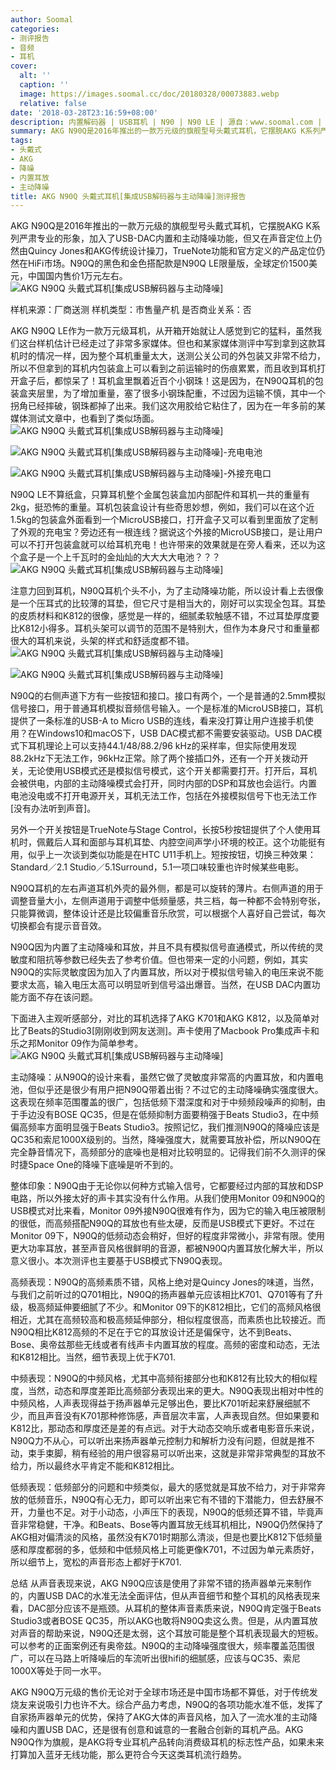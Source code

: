 ```yaml
---
author: Soomal
categories:
- 测评报告
- 音频
- 耳机
cover:
  alt: ''
  caption: ''
  image: https://images.soomal.cc/doc/20180328/00073883.webp
  relative: false
date: '2018-03-28T23:16:59+08:00'
description: 内置解码器 | USB耳机 | N90 | N90 LE | 源自：www.soomal.com | 版权：原创 |  平均/总评分：09.92/119
summary: AKG N90Q是2016年推出的一款万元级的旗舰型号头戴式耳机，它摆脱AKG K系列严肃专业的形象，加入了USB-DAC内置和主动降噪功能，但又在声音定位上保持AKG传统风格，还加入一些特色功能，售价达到了万元级……
tags:
- 头戴式
- AKG
- 降噪
- 内置耳放
- 主动降噪
title: AKG N90Q 头戴式耳机[集成USB解码器与主动降噪]测评报告
---
```


AKG N90Q是2016年推出的一款万元级的旗舰型号头戴式耳机，它摆脱AKG K系列严肃专业的形象，加入了USB-DAC内置和主动降噪功能，但又在声音定位上仍然由Quincy Jones和AKG传统设计操刀，TrueNote功能和官方定义的产品定位仍然在HiFi市场。N90Q的黑色和金色搭配款是N90Q LE限量版，全球定价1500美元，中国国内售价1万元左右。
![AKG N90Q 头戴式耳机[集成USB解码器与主动降噪]](https://images.soomal.cc/doc/20180313/00073578.webp)





样机来源：厂商送测
样机类型：市售量产机
是否商业关系：否

AKG N90Q LE作为一款万元级耳机，从开箱开始就让人感觉到它的猛料，虽然我们这台样机估计已经走过了非常多家媒体。但也和某家媒体测评中写到拿到这款耳机时的情况一样，因为整个耳机重量太大，送测公关公司的外包装又非常不给力，所以不但拿到的耳机内包装盒上可以看到之前运输时的伤痕累累，而且收到耳机打开盒子后，都惊呆了！耳机盒里飘着近百个小钢珠！这是因为，在N90Q耳机的包装盒夹层里，为了增加重量，塞了很多小钢珠配重，不过因为运输不慎，其中一个拐角已经摔破，钢珠都掉了出来。我们这次用胶给它粘住了，因为在一年多前的某媒体测试文章中，也看到了类似场面。
![AKG N90Q 头戴式耳机[集成USB解码器与主动降噪]](https://images.soomal.cc/doc/20180313/00073577.webp)




![AKG N90Q 头戴式耳机[集成USB解码器与主动降噪]-充电电池](https://images.soomal.cc/doc/20180313/00073579_01.webp)




![AKG N90Q 头戴式耳机[集成USB解码器与主动降噪]-外接充电口](https://images.soomal.cc/doc/20180313/00073580_01.webp)




N90Q LE不算纸盒，只算耳机整个金属包装盒加内部配件和耳机一共的重量有2kg，挺恐怖的重量。耳机包装盒设计有些奇思妙想，例如，我们可以在这个近1.5kg的包装盒外面看到一个MicroUSB接口，打开盒子又可以看到里面放了定制了外观的充电宝？旁边还有一根连线？据说这个外接的MicroUSB接口，是让用户可以不打开包装盒就可以给耳机充电！也许带来的效果就是在旁人看来，还以为这个盒子是一个上千瓦时的金灿灿的大大大大电池？？？
![AKG N90Q 头戴式耳机[集成USB解码器与主动降噪]](https://images.soomal.cc/doc/20180313/00073582.webp)




注意力回到耳机，N90Q耳机个头不小，为了主动降噪功能，所以设计看上去很像是一个压耳式的比较薄的耳垫，但它尺寸是相当大的，刚好可以实现全包耳。耳垫的皮质材料和K812的很像，感觉是一样的，细腻柔软触感不错，不过耳垫厚度要比K812小得多。耳机头架可以调节的范围不是特别大，但作为本身尺寸和重量都很大的耳机来说，头架的样式和舒适度都不错。
![AKG N90Q 头戴式耳机[集成USB解码器与主动降噪]](https://images.soomal.cc/doc/20180313/00073589_01.webp)




![AKG N90Q 头戴式耳机[集成USB解码器与主动降噪]](https://images.soomal.cc/doc/20180313/00073590_01.webp)




N90Q的右侧声道下方有一些按钮和接口。接口有两个，一个是普通的2.5mm模拟信号接口，用于普通耳机模拟音频信号输入。一个是标准的MicroUSB接口，耳机提供了一条标准的USB-A to Micro USB的连线，看来没打算让用户连接手机使用？在Windows10和macOS下，USB DAC模式都不需要安装驱动。USB DAC模式下耳机理论上可以支持44.1/48/88.2/96 kHz的采样率，但实际使用发现88.2kHz下无法工作，96kHz正常。除了两个接插口外，还有一个开关拨动开关，无论使用USB模式还是模拟信号模式，这个开关都需要打开。打开后，耳机会被供电，内部的主动降噪模式会打开，同时内部的DSP和耳放也会运行。内置电池没电或不打开电源开关，耳机无法工作，包括在外接模拟信号下也无法工作[没有办法听到声音]。

另外一个开关按钮是TrueNote与Stage Control，长按5秒按钮提供了个人使用耳机时，佩戴后人耳和面部与耳机耳垫、内腔空间声学小环境的校正。这个功能挺有用，似乎上一次谈到类似功能是在HTC U11手机上。短按按钮，切换三种效果：Standard／2.1 Studio／5.1Surround，5.1一项口味较重也许时候某些电影。

N90Q耳机的左右声道耳机外壳的最外侧，都是可以旋转的薄片。右侧声道的用于调整音量大小，左侧声道用于调整中低频量感，共三档，每一种都不会特别夸张，只能算微调，整体设计还是比较偏重音乐欣赏，可以根据个人喜好自己尝试，每次切换都会有提示音音效。

N90Q因为内置了主动降噪和耳放，并且不具有模拟信号直通模式，所以传统的灵敏度和阻抗等参数已经失去了参考价值。但也带来一定的小问题，例如，其实N90Q的实际灵敏度因为加入了内置耳放，所以对于模拟信号输入的电压来说不能要求太高，输入电压太高可以明显听到信号溢出爆音。当然，在USB DAC内置功能方面不存在该问题。

下面进入主观听感部分，对比的耳机选择了AKG K701和AKG K812，以及简单对比了Beats的Studio3[刚刚收到网友送测]。声卡使用了Macbook Pro集成声卡和乐之邦Monitor 09作为简单参考。
![AKG N90Q 头戴式耳机[集成USB解码器与主动降噪]](https://images.soomal.cc/doc/20180313/00073598.webp)




主动降噪：从N90Q的设计来看，虽然它做了灵敏度非常高的内置耳放，和内置电池，但似乎还是很少有用户把N90Q带着出街？不过它的主动降噪确实强度很大。这表现在频率范围覆盖的很广，包括低频下潜深度和对于中频频段噪声的抑制，由于手边没有BOSE QC35，但是在低频抑制方面要稍强于Beats Studio3，在中频偏高频率方面明显强于Beats Studio3。按照记忆，我们推测N90Q的降噪应该是QC35和索尼1000X级别的。当然，降噪强度大，就需要耳放补偿，所以N90Q在完全静音情况下，高频部分的底噪也是相对比较明显的。记得我们前不久测评的保时捷Space One的降噪下底噪是听不到的。

整体印象：N90Q由于无论你以何种方式输入信号，它都要经过内部的耳放和DSP电路，所以外接太好的声卡其实没有什么作用。从我们使用Monitor 09和N90Q的USB模式对比来看，Monitor 09外接N90Q很难有作为，因为它的输入电压被限制的很低，而高频搭配N90Q的耳放也有些太硬，反而是USB模式下更好。不过在Monitor 09下，N90Q的低频动态会稍好，但好的程度非常微小，非常有限。使用更大功率耳放，甚至声音风格很鲜明的音源，都被N90Q内置耳放化解大半，所以意义很小。本次测评也主要基于USB模式下N90Q表现。

高频表现：N90Q的高频素质不错，风格上绝对是Quincy Jones的味道，当然，与我们之前听过的Q701相比，N90Q的扬声器单元应该相比K701、Q701等有了升级，极高频延伸要细腻了不少。和Monitor 09下的K812相比，它们的高频风格很相近，尤其在高频较高和极高频延伸部分，相似程度很高，而素质也比较接近。而N90Q相比K812高频的不足在于它的耳放设计还是偏保守，达不到Beats、Bose、奥帝兹那些无线或者有线声卡内置耳放的程度。高频的密度和动态，无法和K812相比。当然，细节表现上优于K701.

中频表现：N90Q的中频风格，尤其中高频衔接部分也和K812有比较大的相似程度，当然，动态和厚度差距比高频部分表现出来的更大。N90Q表现出相对中性的中频风格，人声表现得益于扬声器单元足够出色，要比K701听起来舒展细腻不少，而且声音没有K701那种修饰感，声音层次丰富，人声表现自然。但如果要和K812比，那动态和厚度还是差的有点远。对于大动态交响乐或者电影音乐来说，N90Q力不从心，可以听出来扬声器单元控制力和解析力没有问题，但就是推不动，束手束脚，稍有经验的用户很容易可以听出来，这就是非常非常典型的耳放不给力，所以最终水平肯定不能和K812相比。

低频表现：低频部分的问题和中频类似，最大的感觉就是耳放不给力，对于非常奔放的低频音乐，N90Q有心无力，即可以听出来它有不错的下潜能力，但去舒展不开，力量也不足。对于小动态，小声压下的表现，N90Q的低频还算不错，毕竟声音非常稳健，干净。和Beats、Bose等内置耳放无线耳机相比，N90Q仍然保持了AKG相对偏清淡的风格，虽然没有K701时期那么清淡，但是也要比K812下低频量感和厚度都弱的多，低频和中低频风格上可能更像K701，不过因为单元素质好，所以细节上，宽松的声音形态上都好于K701.

总结
从声音表现来说，AKG N90Q应该是使用了非常不错的扬声器单元来制作的，内置USB DAC的水准无法全面评估，但从声音细节和整个耳机的风格表现来看，DAC部分应该不是瓶颈。从耳机的整体声音素质来说，N90Q肯定强于Beats Studio3或者BOSE QC35，所以AKG也敢将N90Q卖这么贵。但是，从内置耳放对声音的帮助来说，N90Q还是太弱，这个耳放可能是整个耳机表现最大的短板。可以参考的正面案例还有奥帝兹。N90Q的主动降噪强度很大，频率覆盖范围很广，可以在马路上听降噪后的车流听出很hifi的细腻感，应该与QC35、索尼1000X等处于同一水平。

AKG N90Q万元级的售价无论对于全球市场还是中国市场都不算低，对于传统发烧友来说吸引力也许不大。综合产品力考虑，N90Q的各项功能水准不低，发挥了自家扬声器单元的优势，保持了AKG大体的声音风格，加入了一流水准的主动降噪和内置USB DAC，还是很有创意和诚意的一套融合创新的耳机产品。AKG N90Q作为旗舰，是AKG将专业耳机产品转向消费级耳机的标志性产品，如果未来打算加入蓝牙无线功能，那么更符合今天这类耳机流行趋势。